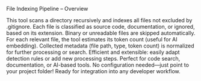 File Indexing Pipeline – Overview

This tool scans a directory recursively and indexes all files not excluded by .gitignore.
Each file is classified as source code, documentation, or ignored, based on its extension.
Binary or unreadable files are skipped automatically.
For each relevant file, the tool estimates its token count (useful for AI embedding).
Collected metadata (file path, type, token count) is normalized for further processing or search.
Efficient and extensible: easily adapt detection rules or add new processing steps.
Perfect for code search, documentation, or AI-based tools.
No configuration needed—just point to your project folder!
Ready for integration into any developer workflow.